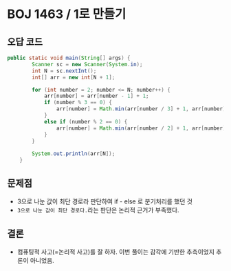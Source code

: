 # BOJ 1463 / 1로 만들기
## 오답 코드
```java
public static void main(String[] args) {
		Scanner sc = new Scanner(System.in);
		int N = sc.nextInt();
		int[] arr = new int[N + 1];

		for (int number = 2; number <= N; number++) {
			arr[number] = arr[number - 1] + 1;
			if (number % 3 == 0) {
				arr[number] = Math.min(arr[number / 3] + 1, arr[number]);
			}
		    else if (number % 2 == 0) {
				arr[number] = Math.min(arr[number / 2] + 1, arr[number]);
			}
		}
		
		System.out.println(arr[N]);
	}
```
## 문제점
- 3으로 나눈 값이 최단 경로라 판단하여 if - else 로 분기처리를 했던 것
- `3으로 나눈 값이 최단 경로다.`라는 판단은 논리적 근거가 부족했다.

## 결론
- 컴퓨팅적 사고(=논리적 사고)를 잘 하자. 이번 풀이는 감각에 기반한 추측이었지 추론이 아니었음.
